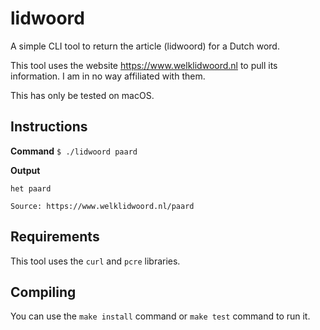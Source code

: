 # lidwoord
A simple CLI tool to return the article (lidwoord) for a Dutch word.

This tool uses the website https://www.welklidwoord.nl to pull its information.
I am in no way affiliated with them.

This has only be tested on macOS.

## Instructions
**Command**
`$ ./lidwoord paard`

**Output**
```
het paard

Source: https://www.welklidwoord.nl/paard
```


## Requirements
This tool uses the `curl` and `pcre` libraries.

## Compiling
You can use the `make install` command or `make test` command to run it.
